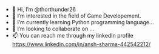- 👋 Hi, I’m @thorthunder26
- 👀 I’m interested in the field of Game Developement.
- 🌱 I’m currently learning Python programming language...
- 💞️ I’m looking to collaborate on ...
- 📫 You can reach me through my linkedIn profile https://www.linkedin.com/in/ansh-sharma-442542212/

<!---
thorthunder26/thorthunder26 is a ✨ special ✨ repository because its `README.md` (this file) appears on your GitHub profile.
You can click the Preview link to take a look at your changes.
--->
